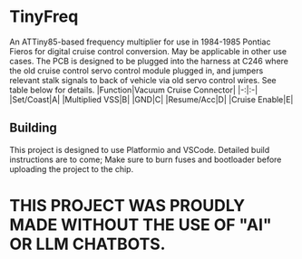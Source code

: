 # TinyFreq
An ATTiny85-based frequency multiplier for use in 1984-1985 Pontiac Fieros for digital cruise control conversion. May be applicable in other use cases. The PCB is designed to be plugged into the harness at C246 where the old cruise control servo control module plugged in, and jumpers relevant stalk signals to back of vehicle via old servo control wires. See table below for details.
|Function|Vacuum Cruise Connector|
|-:|:-|
|Set/Coast|A|
|Multiplied VSS|B|
|GND|C|
|Resume/Acc|D|
|Cruise Enable|E|

## Building
This project is designed to use Platformio and VSCode. Detailed build instructions are to come; Make sure to burn fuses and bootloader before uploading the project to the chip.

# THIS PROJECT WAS PROUDLY MADE WITHOUT THE USE OF "AI" OR LLM CHATBOTS.
